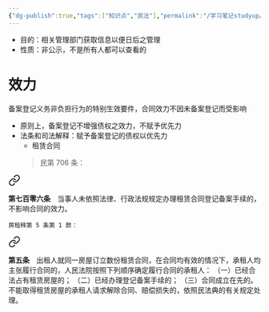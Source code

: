 ```yaml
---
{"dg-publish":true,"tags":["知识点","民法"],"permalink":"/学习笔记studyup/民法总论/备案登记/","dgPassFrontmatter":true,"created":"2024-11-14T19:26:05.755+08:00","updated":"2024-11-16T19:31:56.008+08:00"}
---
```


- 目的：相关管理部门获取信息以便日后之管理
- 性质：非公示，不是所有人都可以查看的
# 效力
备案登记义务非负担行为的特别生效要件，合同效力不因未备案登记而受影响
- 原则上，备案登记不增强债权之效力，不赋予优先力
- 法条和司法解释：赋予备案登记的债权以优先力
	- 租赁合同
	>民第 706 条：
<div class="transclusion internal-embed is-loaded"><a class="markdown-embed-link" href="/////#t706" aria-label="Open link"><svg xmlns="http://www.w3.org/2000/svg" width="24" height="24" viewBox="0 0 24 24" fill="none" stroke="currentColor" stroke-width="2" stroke-linecap="round" stroke-linejoin="round" class="svg-icon lucide-link"><path d="M10 13a5 5 0 0 0 7.54.54l3-3a5 5 0 0 0-7.07-7.07l-1.72 1.71"></path><path d="M14 11a5 5 0 0 0-7.54-.54l-3 3a5 5 0 0 0 7.07 7.07l1.71-1.71"></path></svg></a><div class="markdown-embed">



**第七百零六条**　当事人未依照法律、行政法规规定办理租赁合同登记备案手续的，不影响合同的效力。 

</div></div>

	房租释第 5 条第 1 款：
<div class="transclusion internal-embed is-loaded"><a class="markdown-embed-link" href="////#t5" aria-label="Open link"><svg xmlns="http://www.w3.org/2000/svg" width="24" height="24" viewBox="0 0 24 24" fill="none" stroke="currentColor" stroke-width="2" stroke-linecap="round" stroke-linejoin="round" class="svg-icon lucide-link"><path d="M10 13a5 5 0 0 0 7.54.54l3-3a5 5 0 0 0-7.07-7.07l-1.72 1.71"></path><path d="M14 11a5 5 0 0 0-7.54-.54l-3 3a5 5 0 0 0 7.07 7.07l1.71-1.71"></path></svg></a><div class="markdown-embed">



**第五条**　出租人就同一房屋订立数份租赁合同，在合同均有效的情况下，承租人均主张履行合同的，人民法院按照下列顺序确定履行合同的承租人：
（一）已经合法占有租赁房屋的；
（二）已经办理登记备案手续的；
（三）合同成立在先的。
不能取得租赁房屋的承租人请求解除合同、赔偿损失的，依照民法典的有关规定处理。 

</div></div>
